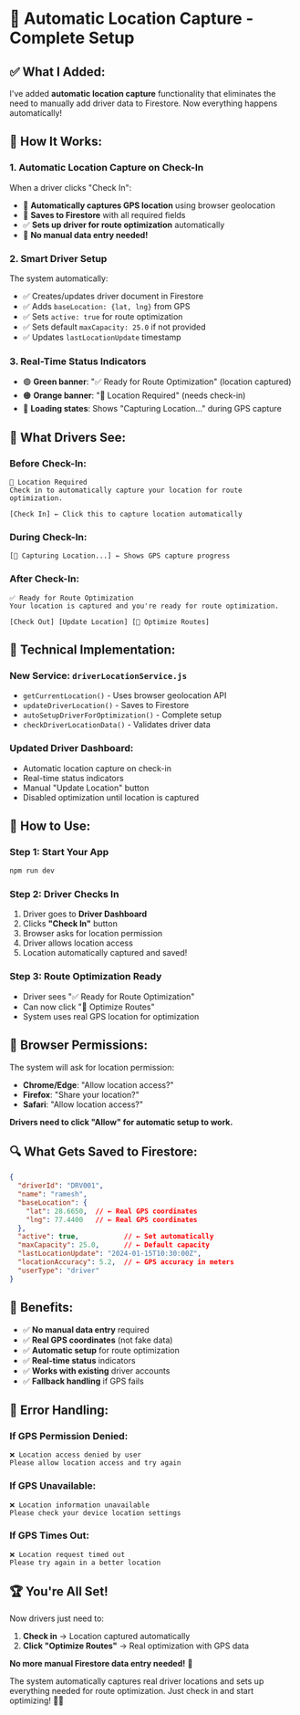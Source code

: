 # 📍 **Automatic Location Capture - Complete Setup**

## ✅ **What I Added:**

I've added **automatic location capture** functionality that eliminates the need to manually add driver data to Firestore. Now everything happens automatically!

## 🚀 **How It Works:**

### **1. Automatic Location Capture on Check-In**
When a driver clicks "Check In":
- 📍 **Automatically captures GPS location** using browser geolocation
- 💾 **Saves to Firestore** with all required fields
- ✅ **Sets up driver for route optimization** automatically
- 🎯 **No manual data entry needed!**

### **2. Smart Driver Setup**
The system automatically:
- ✅ Creates/updates driver document in Firestore
- ✅ Adds `baseLocation: {lat, lng}` from GPS
- ✅ Sets `active: true` for route optimization
- ✅ Sets default `maxCapacity: 25.0` if not provided
- ✅ Updates `lastLocationUpdate` timestamp

### **3. Real-Time Status Indicators**
- 🟢 **Green banner**: "✅ Ready for Route Optimization" (location captured)
- 🟠 **Orange banner**: "📍 Location Required" (needs check-in)
- 🔄 **Loading states**: Shows "Capturing Location..." during GPS capture

## 🎯 **What Drivers See:**

### **Before Check-In:**
```
📍 Location Required
Check in to automatically capture your location for route optimization.

[Check In] ← Click this to capture location automatically
```

### **During Check-In:**
```
[🔄 Capturing Location...] ← Shows GPS capture progress
```

### **After Check-In:**
```
✅ Ready for Route Optimization
Your location is captured and you're ready for route optimization.

[Check Out] [Update Location] [🚛 Optimize Routes]
```

## 🔧 **Technical Implementation:**

### **New Service: `driverLocationService.js`**
- `getCurrentLocation()` - Uses browser geolocation API
- `updateDriverLocation()` - Saves to Firestore
- `autoSetupDriverForOptimization()` - Complete setup
- `checkDriverLocationData()` - Validates driver data

### **Updated Driver Dashboard:**
- Automatic location capture on check-in
- Real-time status indicators
- Manual "Update Location" button
- Disabled optimization until location is captured

## 🚀 **How to Use:**

### **Step 1: Start Your App**
```bash
npm run dev
```

### **Step 2: Driver Checks In**
1. Driver goes to **Driver Dashboard**
2. Clicks **"Check In"** button
3. Browser asks for location permission
4. Driver allows location access
5. Location automatically captured and saved!

### **Step 3: Route Optimization Ready**
- Driver sees "✅ Ready for Route Optimization"
- Can now click "🚛 Optimize Routes"
- System uses real GPS location for optimization

## 📱 **Browser Permissions:**

The system will ask for location permission:
- **Chrome/Edge**: "Allow location access?"
- **Firefox**: "Share your location?"
- **Safari**: "Allow location access?"

**Drivers need to click "Allow" for automatic setup to work.**

## 🔍 **What Gets Saved to Firestore:**

```json
{
  "driverId": "DRV001",
  "name": "ramesh",
  "baseLocation": {
    "lat": 28.6650,  // ← Real GPS coordinates
    "lng": 77.4400   // ← Real GPS coordinates
  },
  "active": true,           // ← Set automatically
  "maxCapacity": 25.0,      // ← Default capacity
  "lastLocationUpdate": "2024-01-15T10:30:00Z",
  "locationAccuracy": 5.2,  // ← GPS accuracy in meters
  "userType": "driver"
}
```

## 🎯 **Benefits:**

- ✅ **No manual data entry** required
- ✅ **Real GPS coordinates** (not fake data)
- ✅ **Automatic setup** for route optimization
- ✅ **Real-time status** indicators
- ✅ **Works with existing** driver accounts
- ✅ **Fallback handling** if GPS fails

## 🔧 **Error Handling:**

### **If GPS Permission Denied:**
```
❌ Location access denied by user
Please allow location access and try again
```

### **If GPS Unavailable:**
```
❌ Location information unavailable
Please check your device location settings
```

### **If GPS Times Out:**
```
❌ Location request timed out
Please try again in a better location
```

## 🏆 **You're All Set!**

Now drivers just need to:
1. **Check in** → Location captured automatically
2. **Click "Optimize Routes"** → Real optimization with GPS data

**No more manual Firestore data entry needed!** 🎉

The system automatically captures real driver locations and sets up everything needed for route optimization. Just check in and start optimizing! 🚛✨

